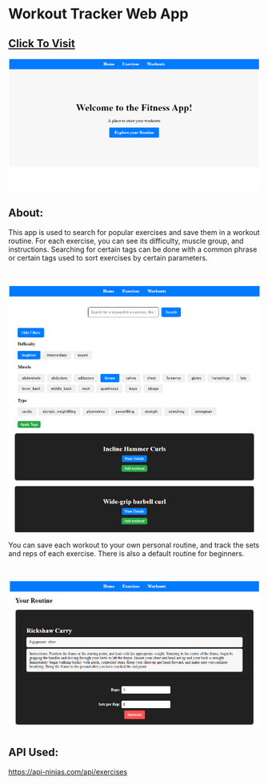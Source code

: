 # Workout Tracker Web App

## [Click To Visit](https://fitnessapp-c4d2b.web.app/)

![Alt Text](/images/front.png)

## About:

This app is used to search for popular exercises and save them in a workout routine. For each exercise, you can see its difficulty, muscle group, and instructions. Searching for certain tags can be done with a common phrase or certain tags used to sort exercises by certain parameters.

<br> <!-- Add an empty line for extra spacing -->

![Alt Text](/images/mid.png)

You can save each workout to your own personal routine, and track the sets and reps of each exercise. There is also a default routine for beginners.

<br> <!-- Add an empty line for extra spacing -->

![Alt Text](/images/final.png)

## API Used:

https://api-ninjas.com/api/exercises


